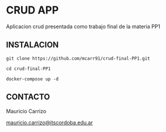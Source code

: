 # CRUD APP

Aplicacion crud presentada como trabajo final de la materia PP1

## INSTALACION

`git clone https://github.com/mcarr91/crud-final-PP1.git`

`cd crud-final-PP1` 

`docker-compose up -d` 

## CONTACTO

Mauricio Carrizo 

mauricio.carrizo@itscordoba.edu.ar